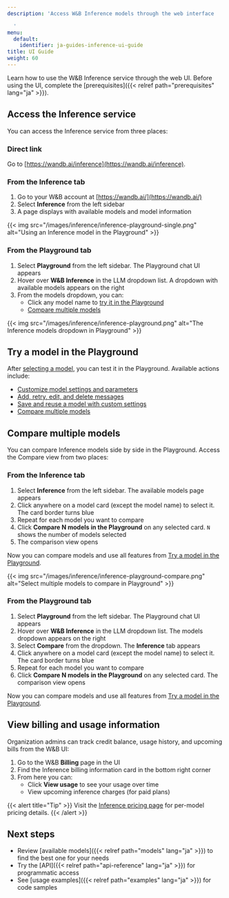 ```yaml
---
description: 'Access W&B Inference models through the web interface

  '
menu:
  default:
    identifier: ja-guides-inference-ui-guide
title: UI Guide
weight: 60
---
```


Learn how to use the W&B Inference service through the web UI. Before using the UI, complete the [prerequisites]({{< relref path="prerequisites" lang="ja" >}}).

## Access the Inference service

You can access the Inference service from three places:

### Direct link

Go to [https://wandb.ai/inference](https://wandb.ai/inference).

### From the Inference tab

1. Go to your W&B account at [https://wandb.ai/](https://wandb.ai/)
2. Select **Inference** from the left sidebar
3. A page displays with available models and model information

{{< img src="/images/inference/inference-playground-single.png" alt="Using an Inference model in the Playground" >}}

### From the Playground tab

1. Select **Playground** from the left sidebar. The Playground chat UI appears
2. Hover over **W&B Inference** in the LLM dropdown list. A dropdown with available models appears on the right
3. From the models dropdown, you can:
   - Click any model name to [try it in the Playground](#try-a-model-in-the-playground)
   - [Compare multiple models](#compare-multiple-models)

{{< img src="/images/inference/inference-playground.png" alt="The Inference models dropdown in Playground" >}}

## Try a model in the Playground

After [selecting a model](#access-the-inference-service), you can test it in the Playground. Available actions include:

- [Customize model settings and parameters](https://weave-docs.wandb.ai/guides/tools/playground#customize-settings)
- [Add, retry, edit, and delete messages](https://weave-docs.wandb.ai/guides/tools/playground#message-controls)
- [Save and reuse a model with custom settings](https://weave-docs.wandb.ai/guides/tools/playground#saved-models)
- [Compare multiple models](#compare-multiple-models)

## Compare multiple models

You can compare Inference models side by side in the Playground. Access the Compare view from two places:

### From the Inference tab

1. Select **Inference** from the left sidebar. The available models page appears
2. Click anywhere on a model card (except the model name) to select it. The card border turns blue
3. Repeat for each model you want to compare
4. Click **Compare N models in the Playground** on any selected card. `N` shows the number of models selected
5. The comparison view opens

Now you can compare models and use all features from [Try a model in the Playground](#try-a-model-in-the-playground).

{{< img src="/images/inference/inference-playground-compare.png" alt="Select multiple models to compare in Playground" >}}

### From the Playground tab

1. Select **Playground** from the left sidebar. The Playground chat UI appears
2. Hover over **W&B Inference** in the LLM dropdown list. The models dropdown appears on the right
3. Select **Compare** from the dropdown. The **Inference** tab appears
4. Click anywhere on a model card (except the model name) to select it. The card border turns blue
5. Repeat for each model you want to compare
6. Click **Compare N models in the Playground** on any selected card. The comparison view opens

Now you can compare models and use all features from [Try a model in the Playground](#try-a-model-in-the-playground).

## View billing and usage information

Organization admins can track credit balance, usage history, and upcoming bills from the W&B UI:

1. Go to the W&B **Billing** page in the UI
2. Find the Inference billing information card in the bottom right corner
3. From here you can:
   - Click **View usage** to see your usage over time
   - View upcoming inference charges (for paid plans)

{{< alert title="Tip" >}}
Visit the [Inference pricing page](https://wandb.ai/site/pricing/inference) for per-model pricing details.
{{< /alert >}}

## Next steps

- Review [available models]({{< relref path="models" lang="ja" >}}) to find the best one for your needs
- Try the [API]({{< relref path="api-reference" lang="ja" >}}) for programmatic access
- See [usage examples]({{< relref path="examples" lang="ja" >}}) for code samples